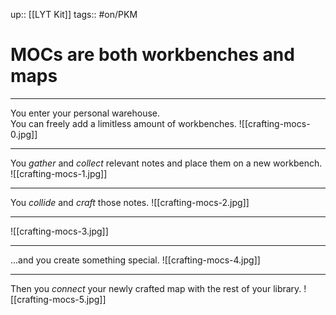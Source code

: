 up:: [[LYT Kit]]
tags:: #on/PKM 

# MOCs are both workbenches and maps

---
You enter your personal warehouse.  
You can freely add a limitless amount of workbenches.
![[crafting-mocs-0.jpg]]

---
You *gather* and *collect* relevant notes and place them on a new workbench.
![[crafting-mocs-1.jpg]]

---
You *collide* and *craft* those notes.
![[crafting-mocs-2.jpg]]

---
![[crafting-mocs-3.jpg]]

---
...and you create something special.
![[crafting-mocs-4.jpg]]

---
Then you *connect* your newly crafted map with the rest of your library.
![[crafting-mocs-5.jpg]]